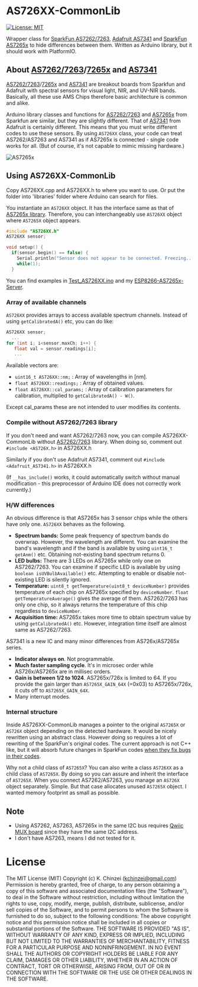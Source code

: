 # AS726XX-CommonLib

[![License: MIT](https://img.shields.io/badge/License-MIT-yellow.svg)](https://opensource.org/licenses/MIT)

Wrapper class for [SparkFun AS7262/7263](https://learn.sparkfun.com/tutorials/as726x-nirvi), [Adafruit AS7341](https://learn.adafruit.com/adafruit-as7341-10-channel-light-color-sensor-breakout) and [SparkFun AS7265x](https://learn.sparkfun.com/tutorials/spectral-triad-as7265x-hookup-guide) to hide differences between them. Written as Arduino library, but it should work with PlatformIO.

## About [AS7262/7263](https://learn.sparkfun.com/tutorials/as726x-nirvi)/[7265x](https://learn.sparkfun.com/tutorials/spectral-triad-as7265x-hookup-guide) and [AS7341](https://learn.adafruit.com/adafruit-as7341-10-channel-light-color-sensor-breakout)

[AS7262/7263](https://learn.sparkfun.com/tutorials/as726x-nirvi)/[7265x](https://learn.sparkfun.com/tutorials/spectral-triad-as7265x-hookup-guide) and [AS7341](https://learn.adafruit.com/adafruit-as7341-10-channel-light-color-sensor-breakout) are breakout boards from Sparkfun and Adafruit with spectral sensors for visual light, NIR, and UV-NIR bands. Basically, all these use AMS Chips therefore basic architecture is common and alike.

Arduino library classes and functions for [AS7262/7263](https://github.com/sparkfun/Sparkfun_AS726X_Arduino_Library) and [AS7265x](https://github.com/sparkfun/SparkFun_AS7265x_Arduino_Library) from Sparkfun are similar, but they are slightly different. That of [AS7341](https://github.com/adafruit/Adafruit_AS7341) from Adafruit is certainly different. This means that you must write different codes to use these sensors. By using `AS726XX` class, your code can treat AS7262/AS7263 and AS7341 as if AS7265x is connected - single code works for all. (But of course, it's not capable to mimic missing hardware.)


![AS7265x](https://cdn.sparkfun.com/r/500-500/assets/parts/1/3/3/9/3/15050-SparkFun_Triad_Spectroscopy_Sensor_-_AS7265x__Qwiic_-01.jpg "Overview of AS7265x")

## Using AS726XX-CommonLib

Copy AS726XX.cpp and AS726XX.h to where you want to use. Or put the folder into 'libraries' folder where Arduino can search for files.

You instantiate an `AS726XX` object. It has the interface same as that of [AS7265x library](https://github.com/sparkfun/SparkFun_AS7265x_Arduino_Library). Therefore, you can interchangeably use `AS726XX` object where `AS7265X` object appears.

```C++
#include "AS726XX.h"
AS726XX sensor;

void setup() {
  if(sensor.begin() == false) {
    Serial.println("Sensor does not appear to be connected. Freezing...");
    while(1);
  }
```

You can find examples in [Test_AS726XX.ino](https://github.com/kchinzei/AS726XX-CommonLib/blob/master/Test_AS726XX/Test_AS726XX.ino) and my [ESP8266-AS7265x-Server](https://github.com/kchinzei/ESP8266-AS7265x-Server).

### Array of available channels

`AS726XX` provides arrays to access available spectrum channels.
Instead of using `getCalibratedA()` etc, you can do like:

```C++
AS726XX sensor;
  ...
for (int i; i<sensor.maxCh; i++) {
   float val = sensor.readings[i];
   ...
```

Available vectors are:
- `uint16_t AS726XX::nm;` : Array of wavelengths in \[nm\].
- `float AS726XX::readings;` : Array of obtained values.
- `float AS726XX::cal_params;` : Array of calibration parameters for calibration, multiplied to `getCalibratedA() - W()`.

Except cal_params these are not intended to user modifies its contents.

### Compile without AS7262/7263 library

If you don't need and want AS7262/7263 now, you can compile AS726XX-CommonLib without [AS7262/7263](https://github.com/sparkfun/Sparkfun_AS726X_Arduino_Library) library.
When doing so, comment out `#include <AS726X.h>` in AS726XX.h

Similarly if you don't use Adafruit AS7341, comment out `#include <Adafruit_AS7341.h>` in AS726XX.h

(If `__has_include()` works, it could automatically switch without manual modification - this preprocessor of Arduino IDE does not correctly work currently.)

### H/W differences

An obvious difference is that AS7265x has 3 sensor chips while the others have only one. `AS726XX` behaves as the following.

- **Spectrum bands:** Some peak frequency of spectrum bands do overwrap. However, the wavelength are different. You can examine the band's wavelength and if the band is available by using `uint16_t getAnm()` etc. Obtaining not-existing band spectrum returns 0.
- **LED bulbs:** There are 3 LEDs on AS7265x while only one on AS7262/7263. You can examine if specific LED is available by using `boolean isUVBulbAvailable()` etc. Attempting to enable or disable not-existing LED is silently ignored.
- **Temperature:** `uint8_t getTemperature(uint8_t deviceNumber)` provides temperature of each chip on AS7265x specified by `deviceNumber`. `float getTemperatureAverage()` gives the average of them. AS7262/7263 has only one chip, so it always returns the temperature of this chip regardless to `deviceNumber`.
- **Acquisition time:** AS7265x takes more time to obtain spectrum value by using `getCalibratedA()` etc. However, integration time itself are almost same as AS7262/7263.

AS7341 is a new IC and many minor differences from AS726x/AS7265x series.
- **Indicator always on**. Not programmable.
- **Much faster sampling cycle**. It's in microsec order while AS726x/AS7265x are in millisec orders.
- **Gain is between 1/2 to 1024**. AS7265x/726x is limited to 64. If you provide the gain larger than `AS7265X_GAIN_64X` (=0x03) to AS7265x/726x, it cuts off to `AS7265X_GAIN_64X`.
- Many interrupt modes.

### Internal structure

Inside AS726XX-CommonLib manages a pointer to the original `AS7265X` or `AS726X` object depending on the detected hardware. It would be nicely rewritten using an abstract class. However doing so requires a lot of rewriting of the SparkFun's original codes. The current approach is not C++ like, but it will absorb future changes in SparkFun codes [when they fix bugs in their codes](https://github.com/sparkfun/SparkFun_AS7265x_Arduino_Library/issues/11).

Why not a child class of `AS7265X`?
You can also write a class `AS726XX` as a child class of `AS7265X`.
By doing so you can assure and inherit the interface of `AS7265X`.
When you connect AS7262/AS7263, you manage an `AS726X` object separately.
Simple. But that case allocates unused `AS7265X` object.
I wanted memory footprint as small as possible.

## Note

- Using AS7262, AS7263, AS7265x in the same I2C bus requires [Qwiic MUX board](https://learn.sparkfun.com/tutorials/qwiic-mux-hookup-guide) since they have the same I2C address.
- I don't have AS7263, means I did not tested for it.

# License

The MIT License (MIT)
Copyright (c) K. Chinzei (kchinzei@gmail.com)
Permission is hereby granted, free of charge, to any person obtaining a copy
of this software and associated documentation files (the "Software"), to deal
in the Software without restriction, including without limitation the rights
to use, copy, modify, merge, publish, distribute, sublicense, and/or sell
copies of the Software, and to permit persons to whom the Software is
furnished to do so, subject to the following conditions:
The above copyright notice and this permission notice shall be included in
all copies or substantial portions of the Software.
THE SOFTWARE IS PROVIDED "AS IS", WITHOUT WARRANTY OF ANY KIND, EXPRESS OR
IMPLIED, INCLUDING BUT NOT LIMITED TO THE WARRANTIES OF MERCHANTABILITY,
FITNESS FOR A PARTICULAR PURPOSE AND NONINFRINGEMENT. IN NO EVENT SHALL THE
AUTHORS OR COPYRIGHT HOLDERS BE LIABLE FOR ANY CLAIM, DAMAGES OR OTHER
LIABILITY, WHETHER IN AN ACTION OF CONTRACT, TORT OR OTHERWISE, ARISING FROM,
OUT OF OR IN CONNECTION WITH THE SOFTWARE OR THE USE OR OTHER DEALINGS IN
THE SOFTWARE.
